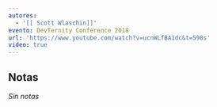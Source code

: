 ```yaml
---
autores:
  - '[[ Scott Wlaschin]]'
evento: DevTernity Conference 2018
url: 'https://www.youtube.com/watch?v=ucnWLfBA1dc&t=598s'
video: true
---
```



<!-- backlinks:start -->
## Notas

_Sin notas_

<!-- backlinks:end -->
